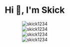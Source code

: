 <div align="center">
  <h1>Hi 👋, I'm Skick</h1>
  <img src="https://github-readme-stats.vercel.app/api?username=skick1234&show_icons=true&locale=en&theme=dark&hide_border=true" alt="skick1234" />
  <br>
  <img src="https://github-readme-streak-stats.herokuapp.com/?user=skick1234&theme=dark&hide_border=true" alt="skick1234" />
  <br>
  <img src="https://github-readme-stats.vercel.app/api/top-langs?username=skick1234&hide=c,css,m4&layout=compact&theme=dark&hide_border=true" alt="skick1234" />
  <br>
  <img src="https://komarev.com/ghpvc/?username=skick1234&label=Profile%20views&color=0e75b6&style=flat-square" alt="skick1234" />
</div>
